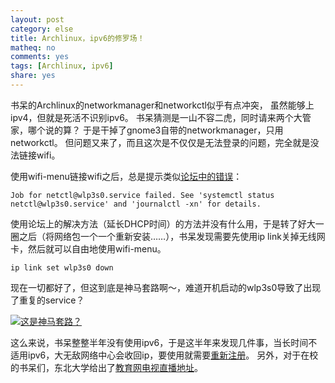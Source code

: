 ```yaml
---
layout: post 
category: else
title: Archlinux，ipv6的修罗场！
matheq: no
comments: yes
tags: [Archlinux, ipv6]
share: yes
---
```



书呆的Archlinux的networkmanager和networkctl似乎有点冲突， 虽然能够上ipv4，但就是死活不识别ipv6。
书呆猜测是一山不容二虎，同时请来两个大管家，哪个说的算？
于是干掉了gnome3自带的networkmanager，只用networkctl。
但问题又来了，而且这次是不仅仅是无法登录的问题，完全就是没法链接wifi。

使用wifi-menu链接wifi之后，总是提示类似[论坛中的错误](https://bbs.archlinux.org/viewtopic.php?id=178814)：

	Job for netctl@wlp3s0.service failed. See 'systemctl status netctl@wlp3s0.service' and 'journalctl -xn' for details.

使用论坛上的解决方法（延长DHCP时间）的方法并没有什么用，于是转了好大一圈之后（将网络包一个一个重新安装……），书呆发现需要先使用ip link关掉无线网卡，然后就可以自由地使用wifi-menu。

	ip link set wlp3s0 down

现在一切都好了，但这到底是神马套路啊～，难道开机启动的wlp3s0导致了出现了重复的service？

<a class="fancybox" rel="gallery1" href="http://ww4.sinaimg.cn/large/a69337f3jw1etxv16ftb2g20a007gx6p.gif" title="这是神马套路？"><img src="http://ww4.sinaimg.cn/large/a69337f3jw1etxv16ftb2g20a007gx6p.gif" alt="这是神马套路？" /></a>

这么来说，书呆整整半年没有使用ipv6，于是这半年来发现几件事，当长时间不适用ipv6，大无敌网络中心会收回ip，要使用就需要[重新注册](https://yanshuo.site/cn/2014/12/ipv6/)。
另外，对于在校的书呆们，东北大学给出了[教育网电视直播地址](http://hdtv.neu6.edu.cn/live-wall)。


